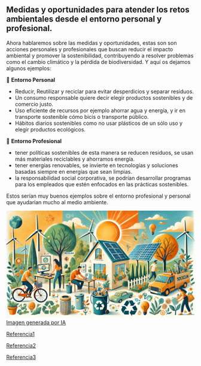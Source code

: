 ## Medidas y oportunidades para atender los retos ambientales desde el entorno personal y profesional.

Ahora hablaremos sobre las medidas y oportunidades, estas son son acciones personales y profesionales
que buscan reducir el impacto ambiental y promover la sostenibilidad, contribuyendo a resolver problemas 
como el cambio climático y la pérdida de biodiversidad. Y aquí os dejamos algunos ejemplos:

🌱 **Entorno Personal**
* Reducir, Reutilizar y reciclar para evitar desperdicios y separar residuos.
* Un consumo responsable quiere decir elegir productos sostenibles y de comercio justo.
* Uso eficiente de recursos por ejemplo ahorrar agua y energía, y ir en transporte sostenible
  cómo bicis o transporte público.
* Hábitos diarios sostenibles como no usar plásticos de un sólo uso y elegir productos
  ecológicos.

💼 **Entorno Profesional**
* tener políticas sostenibles de esta manera se reducen residuos, se usan más materiales
  reciclables y ahorramos energía.
* tener energías renovables, se invierte en tecnologías y soluciones basadas siempre en
  energías que sean limpias.
* la responsabilidad social corporativa, se podrían desarrollar programas para los empleados
  que estén enfocados en las prácticas sostenibles.

Estos serían muy buenos ejemplos sobre el entorno profesional y personal que ayudarían mucho
al medio ambiente.

![profesionalypersonal](img/profesionalypersonal.jpg)
[Imagen generada por IA](https://chatgpt.com/)

[Referencia1](https://www.un.org/sustainabledevelopment/es/)

[Referencia2](https://www.worldwildlife.org/)

[Referencia3](https://european-union.europa.eu/priorities-and-actions/actions-topic/environment_es)

